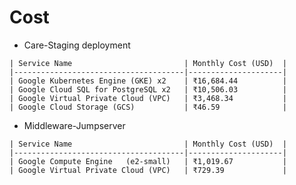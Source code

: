 # Cost
   - Care-Staging deployment

    | Service Name                         | Monthly Cost (USD)  |
    |--------------------------------------|---------------------|
    | Google Kubernetes Engine (GKE) x2    | ₹16,684.44          |
    | Google Cloud SQL for PostgreSQL x2   | ₹10,506.03          |
    | Google Virtual Private Cloud (VPC)   | ₹3,468.34           |
    | Google Cloud Storage (GCS)           | ₹46.59              |
    
   - Middleware-Jumpserver

    | Service Name                         | Monthly Cost (USD)  |
    |--------------------------------------|---------------------|
    | Google Compute Engine   (e2-small)   | ₹1,019.67           |
    | Google Virtual Private Cloud (VPC)   | ₹729.39             |

    